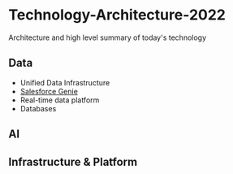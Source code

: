 # Technology-Architecture-2022
Architecture and high level summary of today's technology

## Data
* Unified Data Infrastructure 
* [Salesforce Genie](docs/SalesforceGenie2022.md)
* Real-time data platform
* Databases

## AI

## Infrastructure & Platform  

